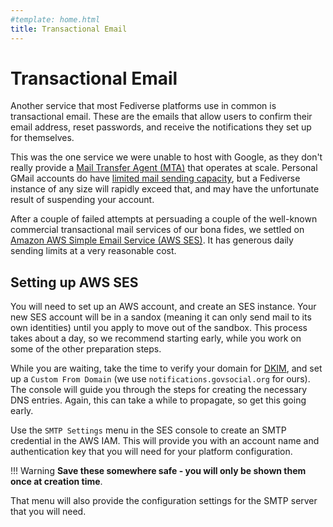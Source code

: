 ```yaml
---
#template: home.html
title: Transactional Email
---
```


# Transactional Email

Another service that most Fediverse platforms use in common is transactional email. These are the emails that allow users to confirm their email address, reset passwords, and receive the notifications they set up for themselves.

This was the one service we were unable to host with Google, as they don't really provide a [Mail Transfer Agent (MTA)](https://www.techopedia.com/definition/1691/message-transfer-agent-mta) that operates at scale. Personal GMail accounts do have [limited mail sending capacity](https://support.google.com/a/answer/166852), but a Fediverse instance of any size will rapidly exceed that, and may have the unfortunate result of suspending your account.

After a couple of failed attempts at persuading a couple of the well-known commercial transactional mail services of our bona fides, we settled on [Amazon AWS Simple Email Service (AWS SES)](https://aws.amazon.com/ses/). It has generous daily sending limits at a very reasonable cost.

## Setting up AWS SES

You will need to set up an AWS account, and create an SES instance. Your new SES account will be in a sandox (meaning it can only send mail to its own identities) until you apply to move out of the sandbox. This process takes about a day, so we recommend starting early, while you work on some of the other preparation steps.

While you are waiting, take the time to verify your domain for [DKIM](https://www.dkim.org/), and set up a `Custom From Domain` (we use `notifications.govsocial.org` for ours). The console will guide you through the steps for creating the necessary DNS entries. Again, this can take a while to propagate, so get this going early.

Use the `SMTP Settings` menu in the SES console to create an SMTP credential in the AWS IAM. This will provide you with an account name and authentication key that you will need for your platform configuration.

!!! Warning
    **Save these somewhere safe - you will only be shown them once at creation time**.

That menu will also provide the configuration settings for the SMTP server that you will need.